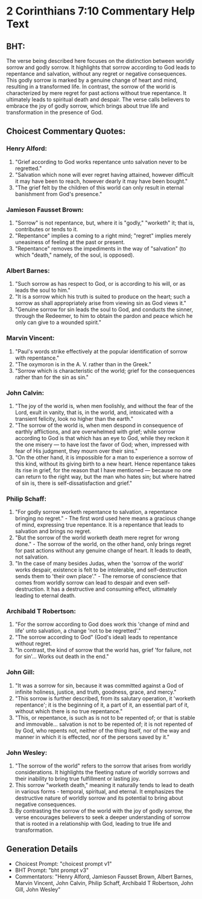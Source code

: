# 2 Corinthians 7:10 Commentary Help Text

## BHT:
The verse being described here focuses on the distinction between worldly sorrow and godly sorrow. It highlights that sorrow according to God leads to repentance and salvation, without any regret or negative consequences. This godly sorrow is marked by a genuine change of heart and mind, resulting in a transformed life. In contrast, the sorrow of the world is characterized by mere regret for past actions without true repentance. It ultimately leads to spiritual death and despair. The verse calls believers to embrace the joy of godly sorrow, which brings about true life and transformation in the presence of God.

## Choicest Commentary Quotes:
### Henry Alford:
1. "Grief according to God works repentance unto salvation never to be regretted." 
2. "Salvation which none will ever regret having attained, however difficult it may have been to reach, however dearly it may have been bought."
3. "The grief felt by the children of this world can only result in eternal banishment from God's presence."

### Jamieson Fausset Brown:
1. "Sorrow" is not repentance, but, where it is "godly," "worketh" it; that is, contributes or tends to it.
2. "Repentance" implies a coming to a right mind; "regret" implies merely uneasiness of feeling at the past or present.
3. "Repentance" removes the impediments in the way of "salvation" (to which "death," namely, of the soul, is opposed).

### Albert Barnes:
1. "Such sorrow as has respect to God, or is according to his will, or as leads the soul to him."
2. "It is a sorrow which his truth is suited to produce on the heart; such a sorrow as shall appropriately arise from viewing sin as God views it."
3. "Genuine sorrow for sin leads the soul to God, and conducts the sinner, through the Redeemer, to him to obtain the pardon and peace which he only can give to a wounded spirit."

### Marvin Vincent:
1. "Paul's words strike effectively at the popular identification of sorrow with repentance." 
2. "The oxymoron is in the A. V. rather than in the Greek." 
3. "Sorrow which is characteristic of the world; grief for the consequences rather than for the sin as sin."

### John Calvin:
1. "The joy of the world is, when men foolishly, and without the fear of the Lord, exult in vanity, that is, in the world, and, intoxicated with a transient felicity, look no higher than the earth."
2. "The sorrow of the world is, when men despond in consequence of earthly afflictions, and are overwhelmed with grief; while sorrow according to God is that which has an eye to God, while they reckon it the one misery — to have lost the favor of God; when, impressed with fear of His judgment, they mourn over their sins."
3. "On the other hand, it is impossible for a man to experience a sorrow of this kind, without its giving birth to a new heart. Hence repentance takes its rise in grief, for the reason that I have mentioned — because no one can return to the right way, but the man who hates sin; but where hatred of sin is, there is self-dissatisfaction and grief."

### Philip Schaff:
1. "For godly sorrow worketh repentance to salvation, a repentance bringing no regret." - The first word used here means a gracious change of mind, expressing true repentance. It is a repentance that leads to salvation and brings no regret.
2. "But the sorrow of the world worketh death mere regret for wrong done." - The sorrow of the world, on the other hand, only brings regret for past actions without any genuine change of heart. It leads to death, not salvation.
3. "In the case of many besides Judas, when the 'sorrow of the world' works despair, existence is felt to be intolerable, and self-destruction sends them to 'their own place'." - The remorse of conscience that comes from worldly sorrow can lead to despair and even self-destruction. It has a destructive and consuming effect, ultimately leading to eternal death.

### Archibald T Robertson:
1. "For the sorrow according to God does work this 'change of mind and life' unto salvation, a change 'not to be regretted'." 
2. "The sorrow according to God" (God's ideal) leads to repentance without regret. 
3. "In contrast, the kind of sorrow that the world has, grief 'for failure, not for sin'... Works out death in the end."

### John Gill:
1. "It was a sorrow for sin, because it was committed against a God of infinite holiness, justice, and truth, goodness, grace, and mercy."
2. "This sorrow is further described, from its salutary operation, it 'worketh repentance'; it is the beginning of it, a part of it, an essential part of it, without which there is no true repentance."
3. "This, or repentance, is such as is not to be repented of; or that is stable and immovable... salvation is not to be repented of; it is not repented of by God, who repents not, neither of the thing itself, nor of the way and manner in which it is effected, nor of the persons saved by it."

### John Wesley:
1. "The sorrow of the world" refers to the sorrow that arises from worldly considerations. It highlights the fleeting nature of worldly sorrows and their inability to bring true fulfillment or lasting joy.
2. This sorrow "worketh death," meaning it naturally tends to lead to death in various forms - temporal, spiritual, and eternal. It emphasizes the destructive nature of worldly sorrow and its potential to bring about negative consequences.
3. By contrasting the sorrow of the world with the joy of godly sorrow, the verse encourages believers to seek a deeper understanding of sorrow that is rooted in a relationship with God, leading to true life and transformation.


## Generation Details
- Choicest Prompt: "choicest prompt v1"
- BHT Prompt: "bht prompt v3"
- Commentators: "Henry Alford, Jamieson Fausset Brown, Albert Barnes, Marvin Vincent, John Calvin, Philip Schaff, Archibald T Robertson, John Gill, John Wesley"
